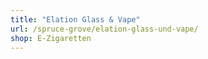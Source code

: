 ```yaml
---
title: "Elation Glass & Vape"
url: /spruce-grove/elation-glass-und-vape/
shop: E-Zigaretten
---
```

